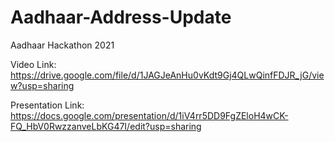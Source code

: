 # Aadhaar-Address-Update
Aadhaar Hackathon 2021

Video Link: https://drive.google.com/file/d/1JAGJeAnHu0vKdt9Gj4QLwQinfFDJR_jG/view?usp=sharing

Presentation Link: https://docs.google.com/presentation/d/1iV4rr5DD9FgZEloH4wCK-FQ_HbV0RwzzanveLbKG47I/edit?usp=sharing

